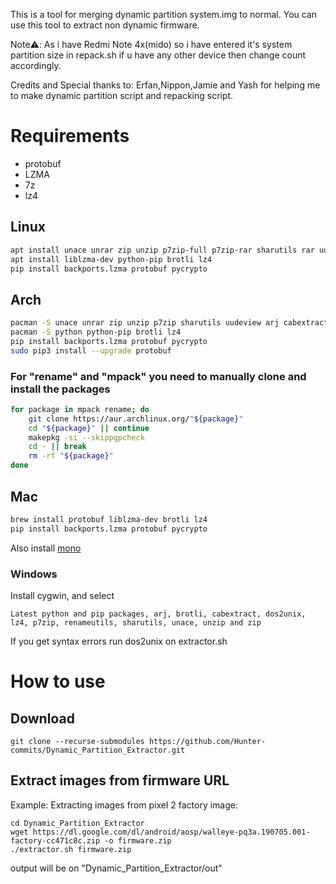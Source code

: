 This is a tool for merging dynamic partition system.img to normal.
You can use this tool to extract non dynamic firmware.

Note⚠️: As i have Redmi Note 4x(mido) so i have entered it's system partition size in repack.sh if u have any other device then change count accordingly.

Credits and Special thanks to:
Erfan,Nippon,Jamie and Yash for helping me to make dynamic partition script and repacking script.

# Requirements
- protobuf
- LZMA
- 7z
- lz4
## Linux
```bash
apt install unace unrar zip unzip p7zip-full p7zip-rar sharutils rar uudeview mpack arj cabextract rename
apt install liblzma-dev python-pip brotli lz4
pip install backports.lzma protobuf pycrypto
```
## Arch
```bash
pacman -S unace unrar zip unzip p7zip sharutils uudeview arj cabextract
pacman -S python python-pip brotli lz4
pip install backports.lzma protobuf pycrypto
sudo pip3 install --upgrade protobuf
```
### For "rename" and "mpack" you need to manually clone and install the packages
```bash
for package in mpack rename; do
    git clone https://aur.archlinux.org/"${package}"
    cd "${package}" || continue
    makepkg -si --skippgpcheck
    cd - || break
    rm -rf "${package}"
done
```
## Mac
```bash
brew install protobuf liblzma-dev brotli lz4
pip install backports.lzma protobuf pycrypto
```
Also install [mono](https://www.mono-project.com/docs/getting-started/install/mac/)  

### Windows
Install cygwin, and select

```Latest python and pip packages, arj, brotli, cabextract, dos2unix, lz4, p7zip, renameutils, sharutils, unace, unzip and zip```

If you get syntax errors run dos2unix on extractor.sh

# How to use
## Download
```
git clone --recurse-submodules https://github.com/Hunter-commits/Dynamic_Partition_Extractor.git
```

## Extract images from firmware URL
Example: Extracting images from pixel 2 factory image:
```
cd Dynamic_Partition_Extractor
wget https://dl.google.com/dl/android/aosp/walleye-pq3a.190705.001-factory-cc471c8c.zip -o firmware.zip
./extractor.sh firmware.zip
```
output will be on "Dynamic_Partition_Extractor/out"
